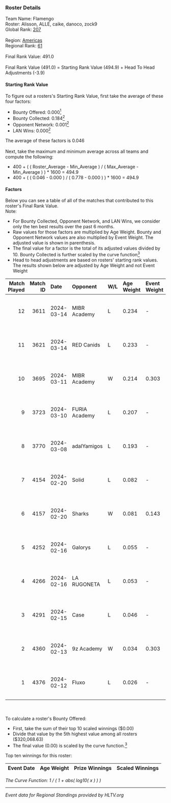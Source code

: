 ### Roster Details<br />
Team Name: Flamengo<br />
Roster: Alisson, ALLE, caike, danoco, zock9<br />
Global Rank: [207](../standings_global.md)<br />
<br />
Region: [Americas]( ../standings_americas.md)<br />
Regional Rank: [61]( ../standings_americas.md)<br />
<br />
Final Rank Value:  491.0<br />
<br />
Final Rank Value (491.0) = Starting Rank Value (494.9) + Head To Head Adjustments (-3.9)<br />

#### Starting Rank Value<br />
To figure out a rosters's Starting Rank Value, first take the average of these four factors:<br />
- Bounty Offered: 0.000[<sup>1</sup>](#table2)
- Bounty Collected: 0.184[<sup>2</sup>](#table1)
- Opponent Network: 0.001[<sup>2</sup>](#table1)
- LAN Wins: 0.000[<sup>2</sup>](#table1)

The average of these factors is 0.046<br />
<br />
Next, take the maximum and minimum average across all teams and compute the following:<br />
- 400 + ( ( Roster_Average - Min_Average ) / ( Max_Average - Min_Average ) ) * 1600 = 494.9
- 400 + ( ( 0.046 - 0.000 ) / ( 0.778 - 0.000 ) ) * 1600 = 494.9


#### Factors<br />
Below you can see a table of all of the matches that contributed to this roster's Final Rank Value.<br />
Note:<br />

- For Bounty Collected, Opponent Network, and LAN Wins, we consider only the ten best results over the past 6 months.
- Raw values for those factors are multiplied by Age Weight. Bounty and Opponent Network values are also multiplied by Event Weight. The adjusted value is shown in parenthesis.
- The final value for a factor is the total of its adjusted values divided by 10. Bounty Collected is further scaled by the curve function[<sup>3</sup>](#curveFunction)
- Head to head adjustments are based on rosters' starting rank values. The results shown below are adjusted by Age Weight and not Event Weight
<span id="table1"></span><br />


| Match Played | Match ID | Date       | Opponent      | W/L | Age Weight | Event Weight | Bounty Collected | Opponent Network | LAN Wins  | H2H Adj. | Roster                                |
| -: | -: | :- | :- | :- | :- | :- | :- | :- | :- | -: | :- |
|           12 |     3611 | 2024-03-14 | MIBR Academy  | L   | 0.234      | -            | -                | -                | -         |    -3.53 | Alisson, ALLE, caike, danoco, zock9   |
|           11 |     3621 | 2024-03-14 | RED Canids    | L   | 0.233      | -            | -                | -                | -         |    -0.27 | Alisson, ALLE, caike, danoco, zock9   |
|           10 |     3695 | 2024-03-11 | MIBR Academy  | W   | 0.214      | 0.303        | 0.000 (0.000)    | 0.021 (0.001)    | 0 (0.000) |     3.54 | Alisson, ALLE, caike, danoco, zock9   |
|            9 |     3723 | 2024-03-10 | FURIA Academy | L   | 0.207      | -            | -                | -                | -         |    -3.09 | Alisson, ALLE, danoco, voltera, zock9 |
|            8 |     3770 | 2024-03-08 | adalYamigos   | L   | 0.193      | -            | -                | -                | -         |    -2.22 | Alisson, ALLE, danoco, voltera, zock9 |
|            7 |     4154 | 2024-02-20 | Solid         | L   | 0.082      | -            | -                | -                | -         |    -0.24 | Alisson, ALLE, danoco, LUCAS1, zock9  |
|            6 |     4157 | 2024-02-20 | Sharks        | W   | 0.081      | 0.143        | 0.030 (0.000)    | 0.547 (0.006)    | 0 (0.000) |     2.39 | Alisson, ALLE, danoco, LUCAS1, zock9  |
|            5 |     4252 | 2024-02-16 | Galorys       | L   | 0.055      | -            | -                | -                | -         |    -0.16 | ALLE, danoco, LUCAS1, ph1, zock9      |
|            4 |     4266 | 2024-02-16 | LA RUGONETA   | L   | 0.053      | -            | -                | -                | -         |    -0.73 | ALLE, danoco, LUCAS1, ph1, zock9      |
|            3 |     4291 | 2024-02-15 | Case          | L   | 0.046      | -            | -                | -                | -         |    -0.11 | ALLE, danoco, LUCAS1, ph1, zock9      |
|            2 |     4360 | 2024-02-13 | 9z Academy    | W   | 0.034      | 0.303        | 0.000 (0.000)    | 0.067 (0.001)    | 0 (0.000) |     0.57 | ALLE, danoco, LUCAS1, sakamoto, zock9 |
|            1 |     4376 | 2024-02-12 | Fluxo         | L   | 0.026      | -            | -                | -                | -         |    -0.04 | ALLE, danoco, LUCAS1, sakamoto, zock9 |

<br />
<span id="table2"></span><br />
To calculate a roster's Bounty Offered:<br />

- First, take the sum of their top 10 scaled winnings ($0.00)
- Divide that value by the 5th highest value among all rosters ($320,068.63)
- The final value (0.00) is scaled by the curve function.[<sup>3</sup>](#curveFunction)

Top ten winnings for this roster:<br />

| Event Date | Age Weight | Prize Winnings | Scaled Winnings |
| :- | -: | :- | :- |


<span id="curveFunction"></span>_The Curve Function: 1 / ( 1 + abs( log10( x ) ) )_<br />

---
_Event data for Regional Standings provided by HLTV.org_<br />
